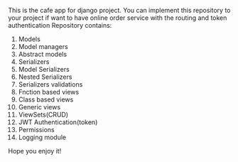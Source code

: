 This is the cafe app for django project. You can implement this repository to your project if want to have online order service with the routing and token authentication
Repository contains:
1. Models
2. Model managers 
3. Abstract models
4. Serializers
5. Model Serializers
6. Nested Serializers
7. Serializers validations
8. Fnction based views
9. Class based views
10. Generic views
11. ViewSets(CRUD)
12. JWT Authentication(token)
13. Permissions
14. Logging module

Hope you enjoy it!
